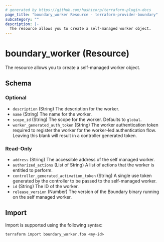 ```yaml
---
# generated by https://github.com/hashicorp/terraform-plugin-docs
page_title: "boundary_worker Resource - terraform-provider-boundary"
subcategory: ""
description: |-
  The resource allows you to create a self-managed worker object.
---
```


# boundary_worker (Resource)

The resource allows you to create a self-managed worker object.



<!-- schema generated by tfplugindocs -->
## Schema

### Optional

- `description` (String) The description for the worker.
- `name` (String) The name for the worker.
- `scope_id` (String) The scope for the worker.  Defaults to `global`.
- `worker_generated_auth_token` (String) The worker authentication token required to register the worker for the worker-led authentication flow. Leaving this blank will result in a controller generated token.

### Read-Only

- `address` (String) The accessible address of the self managed worker.
- `authorized_actions` (List of String) A list of actions that the worker is entitled to perform.
- `controller_generated_activation_token` (String) A single use token generated by the controller to be passed to the self-managed worker.
- `id` (String) The ID of the worker.
- `release_version` (Number) The version of the Boundary binary running on the self managed worker.

## Import

Import is supported using the following syntax:

```shell
terraform import boundary_worker.foo <my-id>
```
